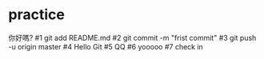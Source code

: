 ﻿# practice

你好嗎?
#1
git add README.md
#2
git commit -m "frist commit"
#3
git push -u origin master 
#4
Hello Git
#5
QQ
#6
yooooo
#7
check in